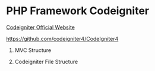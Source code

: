 # PHP Framework Codeigniter 

<a href="https://codeigniter.com/" target="_blanck">Codeigniter Official Website</a>

https://github.com/codeigniter4/CodeIgniter4

1. MVC Structure

2. Codeigniter File Structure




